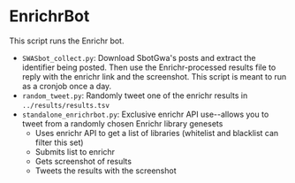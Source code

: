 # EnrichrBot

This script runs the Enrichr bot.

- `SWASbot_collect.py`: Download SbotGwa's posts and extract the identifier being posted. Then use the Enrichr-processed results file to reply with the enrichr link and the screenshot.
  This script is meant to run as a cronjob once a day.
- `random_tweet.py`: Randomly tweet one of the enrichr results in `../results/results.tsv`
- `standalone_enrichrbot.py`: Exclusive enrichr API use--allows you to tweet from a randomly chosen Enrichr library genesets
  - Uses enrichr API to get a list of libraries (whitelist and blacklist can filter this set)
  - Submits list to enrichr
  - Gets screenshot of results
  - Tweets the results with the screenshot

